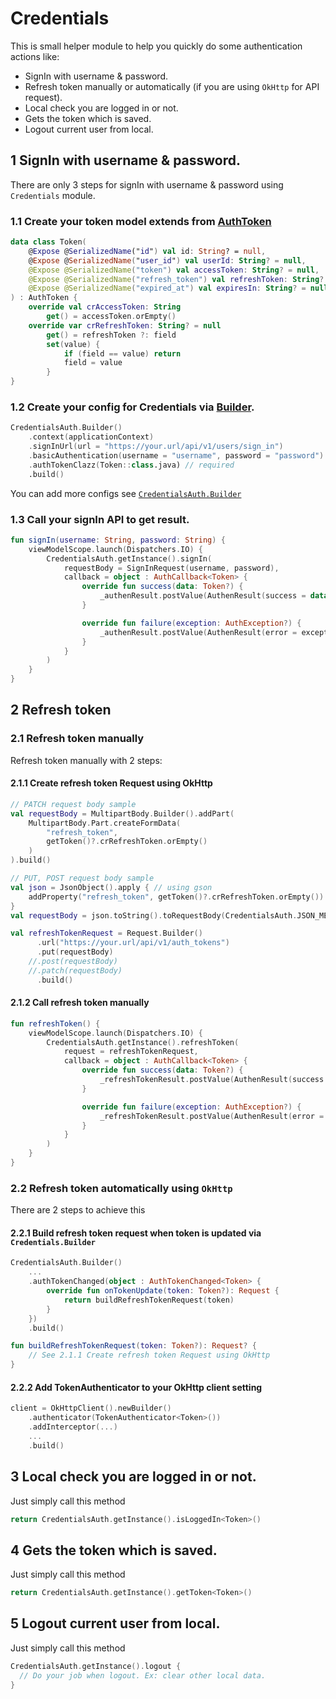 # Credentials

This is small helper module to help you quickly do some authentication actions like:

- SignIn with username & password.
- Refresh token manually or automatically (if you are using `OkHttp` for API request).
- Local check you are logged in or not.
- Gets the token which is saved.
- Logout current user from local.

## 1 SignIn with username & password.

There are only 3 steps for signIn with username & password using `Credentials` module.

### 1.1 Create your token model extends from [AuthToken](../../../credentials/src/main/java/com/sun/auth/credentials/repositories/model/AuthToken.kt)

```kt
data class Token(
    @Expose @SerializedName("id") val id: String? = null,
    @Expose @SerializedName("user_id") val userId: String? = null,
    @Expose @SerializedName("token") val accessToken: String? = null,
    @Expose @SerializedName("refresh_token") val refreshToken: String? = null,
    @Expose @SerializedName("expired_at") val expiresIn: String? = null
) : AuthToken {
    override val crAccessToken: String
        get() = accessToken.orEmpty()
    override var crRefreshToken: String? = null
        get() = refreshToken ?: field
        set(value) {
            if (field == value) return
            field = value
        }
}
```

### 1.2 Create your config for Credentials via [Builder](../../../credentials/src/main/java/com/sun/auth/credentials/CredentialsAuth.kt).

```kt
CredentialsAuth.Builder()
    .context(applicationContext)
    .signInUrl(url = "https://your.url/api/v1/users/sign_in")
    .basicAuthentication(username = "username", password = "password") // if needed
    .authTokenClazz(Token::class.java) // required
    .build()
```

You can add more configs
see [`CredentialsAuth.Builder`](../../../credentials/src/main/java/com/sun/auth/credentials/CredentialsAuth.kt)

### 1.3 Call your signIn API to get result.

```kt
fun signIn(username: String, password: String) {
    viewModelScope.launch(Dispatchers.IO) {
        CredentialsAuth.getInstance().signIn(
            requestBody = SignInRequest(username, password),
            callback = object : AuthCallback<Token> {
                override fun success(data: Token?) {
                    _authenResult.postValue(AuthenResult(success = data))
                }

                override fun failure(exception: AuthException?) {
                    _authenResult.postValue(AuthenResult(error = exception))
                }
            }
        )
    }
}
```

## 2 Refresh token

### 2.1 Refresh token manually

Refresh token manually with 2 steps:

#### 2.1.1 Create refresh token Request using OkHttp

```kt
// PATCH request body sample
val requestBody = MultipartBody.Builder().addPart(
    MultipartBody.Part.createFormData(
        "refresh_token",
        getToken()?.crRefreshToken.orEmpty()
    )
).build()

// PUT, POST request body sample
val json = JsonObject().apply { // using gson
    addProperty("refresh_token", getToken()?.crRefreshToken.orEmpty())
}
val requestBody = json.toString().toRequestBody(CredentialsAuth.JSON_MEDIA_TYPE)

val refreshTokenRequest = Request.Builder()
      .url("https://your.url/api/v1/auth_tokens")
      .put(requestBody)
    //.post(requestBody) 
    //.patch(requestBody)
      .build()
```

#### 2.1.2 Call refresh token manually

```kt
fun refreshToken() {
    viewModelScope.launch(Dispatchers.IO) {
        CredentialsAuth.getInstance().refreshToken(
            request = refreshTokenRequest,
            callback = object : AuthCallback<Token> {
                override fun success(data: Token?) {
                    _refreshTokenResult.postValue(AuthenResult(success = data))
                }

                override fun failure(exception: AuthException?) {
                    _refreshTokenResult.postValue(AuthenResult(error = exception))
                }
            }
        )
    }
}
```

### 2.2 Refresh token automatically using `OkHttp`

There are 2 steps to achieve this

#### 2.2.1 Build refresh token request when token is updated via `Credentials.Builder`

```kt
CredentialsAuth.Builder()
    ...
    .authTokenChanged(object : AuthTokenChanged<Token> {
        override fun onTokenUpdate(token: Token?): Request {
            return buildRefreshTokenRequest(token)
        }
    })
    .build()

fun buildRefreshTokenRequest(token: Token?): Request? {
    // See 2.1.1 Create refresh token Request using OkHttp
}
```

#### 2.2.2 Add TokenAuthenticator to your OkHttp client setting

```kt
client = OkHttpClient().newBuilder()
    .authenticator(TokenAuthenticator<Token>())
    .addInterceptor(...)
    ...
    .build()
```

## 3 Local check you are logged in or not.

Just simply call this method

```kt
return CredentialsAuth.getInstance().isLoggedIn<Token>()
```

## 4 Gets the token which is saved.

Just simply call this method

```kt
return CredentialsAuth.getInstance().getToken<Token>()
```

## 5 Logout current user from local.

Just simply call this method

```kt
CredentialsAuth.getInstance().logout {
  // Do your job when logout. Ex: clear other local data.
}
```

